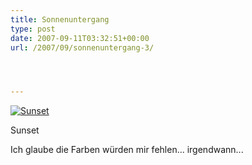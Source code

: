 ```yaml
---
title: Sonnenuntergang
type: post
date: 2007-09-11T03:32:51+00:00
url: /2007/09/sonnenuntergang-3/




---
```

<div class="flickr">
  <a href="http://www.flickr.com/photos/schreibblogade/1360792657/" title="Sunset"><img src="//farm2.static.flickr.com/1067/1360792657_91f1017e35.jpg" alt="Sunset" /></a></p>

  <p>
    Sunset
  </p>
</div>

Ich glaube die Farben würden mir fehlen... irgendwann...
